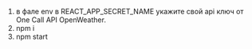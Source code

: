 1. в фале env в REACT_APP_SECRET_NAME укажите свой api ключ от One Call API OpenWeather.
2. npm i
3. npm start